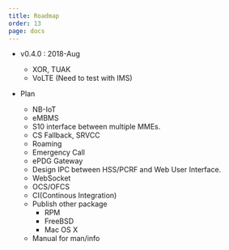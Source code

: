 ```yaml
---
title: Roadmap
order: 13
page: docs
---
```


- v0.4.0 : 2018-Aug
    - XOR, TUAK
    - VoLTE (Need to test with IMS)


- Plan
    - NB-IoT
    - eMBMS
    - S10 interface between multiple MMEs.
    - CS Fallback, SRVCC
    - Roaming
    - Emergency Call
    - ePDG Gateway
    - Design IPC between HSS/PCRF and Web User Interface.
    - WebSocket
    - OCS/OFCS
    - CI(Continous Integration)
    - Publish other package
      * RPM
      * FreeBSD
      * Mac OS X
    - Manual for man/info
